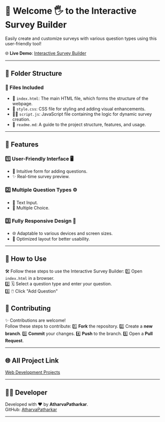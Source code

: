 # 🧮 Welcome 🖐 to the Interactive Survey Builder

Easily create and customize surveys with various question types using this user-friendly tool!

🌐 **Live Demo**: [Interactive Survey Builder](https://atharvapatharkar.github.io/web-development-projects/Interactive%20Survey%20Builder/index.html)  

---

## 📂 Folder Structure

### 🔸 Files Included
- 📄 `index.html`: The main HTML file, which forms the structure of the webpage.
- 🎨 `style.css`: CSS file for styling and adding visual enhancements.
- 🧑‍💻 `script.js`: JavaScript file containing the logic for dynamic survey creation.
- 🧾 `readme.md`: A guide to the project structure, features, and usage.

---

## 🌟 Features

### 1️⃣ User-Friendly Interface 🖥️
   - 📝 Intuitive form for adding questions.
   - ✨ Real-time survey preview.

### 2️⃣ Multiple Question Types ⚙️
   - 🔡 Text Input.
   - 🔘 Multiple Choice.

### 3️⃣ Fully Responsive Design 📱
   - 🌐 Adaptable to various devices and screen sizes.
   - 📐 Optimized layout for better usability.

---

## 🚀 How to Use

🛠️ Follow these steps to use the Interactive Survey Builder:
1️⃣ Open `index.html` in a browser.  
2️⃣ 🗓️ Select a question type and enter your question.  
3️⃣ 🖱️ Click "Add Question"



## 🤝 Contributing

✨ Contributions are welcome!  
Follow these steps to contribute:
1️⃣ **Fork** the repository.
2️⃣ Create a **new branch**.
3️⃣ **Commit** your changes.
4️⃣ **Push** to the branch.
5️⃣ Open a **Pull Request**.

---

## 🌐 All Project Link

[Web Development Projects](https://atharvapatharkar.github.io/web-development-projects/)

---

## 🧑‍💻 Developer

Developed with ❤️ by **AtharvaPatharkar**.  
GitHub: [AtharvaPatharkar](https://github.com/AtharvaPatharkar)

---